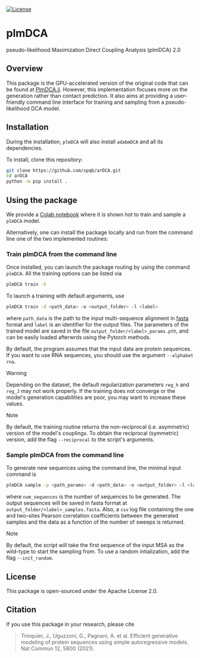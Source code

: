 [![License](https://img.shields.io/badge/License-Apache-red)](https://www.nature.com/articles/s41467-021-25756-4)
# plmDCA
pseudo-likelihood Maximization Direct Coupling Analysis (plmDCA) 2.0

## Overview
This package is the GPU-accelerated version of the original code that can be found at [PlmDCA.jl](https://github.com/pagnani/PlmDCA.jl.git). However, this implementation focuses more on the generation rather than contact prediction. It also aims at providing a user-friendly command line interface for training and sampling from a pseudo-likelihood DCA model.

## Installation
During the installation, `plmDCA` will also install `adabmDCA` and all its dependencies.

To install, clone this repository:
```bash
git clone https://github.com/spqb/arDCA.git
cd arDCA
python -m pip install .
```
## Using the package
We provide a [Colab notebook](https://colab.research.google.com/drive/1z0z0-CT6iW6g2lZEYfnEVsyVfcexfrHX?usp=sharing) where it is shown hot to train and sample a `plmDCA` model.

Alternatively, one can install the package locally and run from the command line one of the two implemented routines:

### Train plmDCA from the command line
Once installed, you can launch the package routing by using the command `plmDCA`. All the training options can be listed via
```bash
plmDCA train -h
```
To launch a training with default arguments, use
```bash
plmDCA train -d <path_data> -o <output_folder> -l <label>
```
where `path_data` is the path to the input multi-sequence alignment in [fasta](https://en.wikipedia.org/wiki/FASTA_format) format and `label` is an identifier for the output files. The parameters of the trained model are saved in the file `output_folder/<label>_params.pth`, and can be easily loaded afterwrds using the Pytorch methods.

By default, the program assumes that the input data are protein sequences. If you want to use RNA sequences, you should use the argument `--alphabet rna`.

> [!WARNING]
> Depending on the dataset, the default regularization parameters `reg_h` and `reg_J` may not work properly. If the training does not converge or the model's generation capabilities are poor, you may want to increase these values.

> [!NOTE]
> By default, the training routine returns the non-reciprocal (i.e. asymmetric) version of the model's couplings. To obtain the reciprocal (symmetric) version, add the flag `--reciprocal` to the script's arguments.

### Sample plmDCA from the command line
To generate new sequences using the command line, the minimal input command is
```bash
plmDCA sample -p <path_params> -d <path_data> -o <output_folder> -l <label> --ngen <num_sequences>
```
where `num_sequences` is the number of sequences to be generated. The output sequences will be saved in fasta format at `output_folder/<label>_samples.fasta`. Also, a `csv` log file containing the one and two-sites Pearson correlation coefficients between the generated samples and the data as a function of the number of sweeps is returned. 

> [!NOTE]
> By default, the script will take the first sequence of the input MSA as the wild-type to start the sampling from. To use a random intialization, add the flag `--init_random`.

## License
This package is open-sourced under the Apache License 2.0.

## Citation
If you use this package in your research, please cite
> Trinquier, J., Uguzzoni, G., Pagnani, A. et al. Efficient generative modeling of protein sequences using simple autoregressive models. Nat Commun 12, 5800 (2021).

